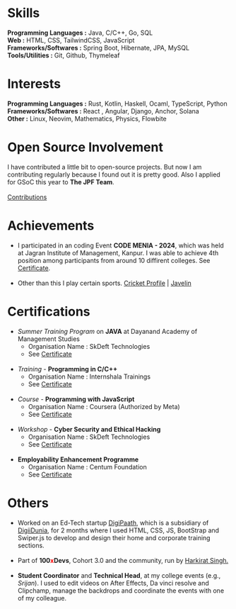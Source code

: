 # Skills

<b>Programming Languages :</b> Java, C/C++, Go, SQL
<br>
<b>Web :</b> HTML, CSS, TailwindCSS, JavaScript
<br>
<b>Frameworks/Softwares :</b> Spring Boot, Hibernate, JPA, MySQL
<br>
<b>Tools/Utilities :</b> Git, Github, Thymeleaf

# Interests

<b>Programming Languages :</b> Rust, Kotlin, Haskell, Ocaml, TypeScript, Python
<br>
<b>Frameworks/Softwares :</b> React , Angular, Django, Anchor, Solana
<br>
<b>Other :</b> Linux, Neovim, Mathematics, Physics, Flowbite

# Open Source Involvement

I have contributed a little bit to open-source projects. But now I am contributing regularly because I found out it is pretty good. Also I applied for GSoC this year to <b>The JPF Team</b>.
<br><br>
[Contributions](/r1)

# Achievements

- I participated in an coding Event **CODE MENIA - 2024**, which was held at Jagran Institute of Management, Kanpur. I was able to achieve 4th position among participants from around 10 diffirent colleges. See <a href='/f-8/Certificate1.jpg' alt='Coding Competition Certificate' target='_blank'>Certificate</a>.
<br><br>
- Other than this I play certain sports. <a href='https://cricheroes.com/player-profile/2460291/saif-ali-khan/stats' alt='Coding Competition Certificate' target='_blank'>Cricket Profile</a> | <a href='/f-8/Certificate2.jpg' alt='Javelin Certficate Silver Medal' target='_blank'>Javelin</a>

# Certifications

- *Summer Training Program* on **JAVA** at Dayanand Academy of Management Studies
  - Organisation Name : SkDeft Technologies
  - See <a href='/f-8/Certificate3.jpg' alt='' target='_blank'>Certificate</a>
<br><br>
- *Training* - **Programming in C/C++**
  - Organisation Name : Internshala Trainings
  - See <a href='/f-8/cpp.pdf' alt='C/C++ Certificate' target='_blank'>Certificate</a>
<br><br>
- *Course* - **Programming with JavaScript**
  - Organisation Name : Coursera (Authorized by Meta)
  - See <a href='/f-8/Javascript.pdf' alt='Javascript Certification' target='_blank'>Certificate</a>
<br><br>
- *Workshop* - **Cyber Security and Ethical Hacking**
  - Organisation Name : SkDeft Technologies
  - See <a href='/f-8/Certificate4.jpg' alt='Cyber Security Workshop' target='_blank'>Certificate</a>
<br><br>
- **Employability Enhancement Programme**
  - Organisation Name : Centum Foundation
  - See <a href='/f-8/Certificate5.jpg' alt='Employability Enhancement Centum Foundation' target='_blank'>Certificate</a>

# Others

- Worked on an Ed-Tech startup <a href='https://www.digipaath.com' alt='DigiPaath' target='_blank'>DigiPaath</a>, which is a subsidiary of <a href='https://www.digiidunia.com' alt='DigiiDunia' target='_blank'>DigiiDunia</a>, for 2 months where I used HTML, CSS, JS, BootStrap and Swiper.js to develop and design their home and corporate training sections.
<br><br>
- Part of **100<span style='color: red'>x</span>Devs**, Cohort 3.0 and the community, run by <a href='https://www.youtube.com/@harkirat1' target='_blank'>Harkirat Singh.</a>
<br><br>
- **Student Coordinator** and **Technical Head**, at my college events (e.g., *Srijan*). I used to edit videos on After Effects, Da vinci resolve and Clipchamp, manage the backdrops and coordinate the events with one of my colleague.